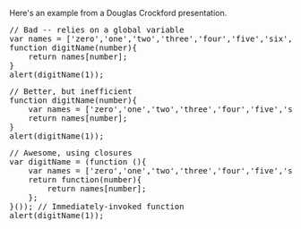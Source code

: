 Here's an example from a Douglas Crockford presentation. 

<pre class="runnable 180">
// Bad -- relies on a global variable
var names = ['zero','one','two','three','four','five','six','seven','eight','nine'];
function digitName(number){
    return names[number];
}
alert(digitName(1));</pre>


<pre class="runnable 180">
// Better, but inefficient
function digitName(number){
    var names = ['zero','one','two','three','four','five','six','seven','eight','nine'];
    return names[number];
}
alert(digitName(1));</pre>


<pre class="runnable 220">
// Awesome, using closures
var digitName = (function (){
    var names = ['zero','one','two','three','four','five','six','seven','eight','nine'];
    return function(number){
        return names[number];
    }; 
}()); // Immediately-invoked function 
alert(digitName(1));</pre>